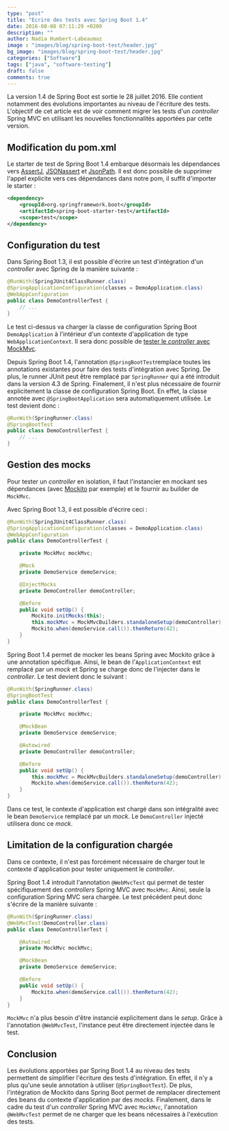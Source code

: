 ```yaml
---
type: "post"
title: "Ecrire des tests avec Spring Boot 1.4"
date: 2016-08-08 07:11:29 +0200
description: ""
author: Nadia Humbert-Labeaumaz
image : "images/blog/spring-boot-test/header.jpg"
bg_image: "images/blog/spring-boot-test/header.jpg"
categories: ["Software"]
tags: ["java", "software-testing"]
draft: false
comments: true
---
```


La version 1.4 de Spring Boot est sortie le 28 juillet 2016. Elle contient notamment des évolutions importantes au niveau de l'écriture des tests.  
L'objectif de cet article est de voir comment migrer les tests d'un _controller_ Spring MVC en utilisant les nouvelles fonctionnalités apportées par cette version.

<!-- more -->

## Modification du pom.xml

Le starter de test de Spring Boot 1.4 embarque désormais les dépendances vers [AssertJ](http://joel-costigliola.github.io/assertj), [JSONassert](https://github.com/skyscreamer/JSONassert) et [JsonPath](https://github.com/jayway/JsonPath). Il est donc possible de supprimer l'appel explicite vers ces dépendances dans notre pom, il suffit d'importer le starter :

```xml
<dependency>
	<groupId>org.springframework.boot</groupId>
	<artifactId>spring-boot-starter-test</artifactId>
	<scope>test</scope>
</dependency>
```

## Configuration du test

Dans Spring Boot 1.3, il est possible d'écrire un test d'intégration d'un _controller_ avec Spring de la manière suivante :

```java
@RunWith(SpringJUnit4ClassRunner.class)
@SpringApplicationConfiguration(classes = DemoApplication.class)
@WebAppConfiguration
public class DemoControllerTest {
    // ...
}
```
Le test ci-dessus va charger la classe de configuration Spring Boot `DemoApplication` à l'intérieur d'un contexte d'application de type `WebApplicationContext`. Il sera donc possible de [tester le _controller_ avec MockMvc](https://nphumbert.github.io/blog/2015/10/31/testing-spring-mvc-controllers).

Depuis Spring Boot 1.4, l'annotation `@SpringBootTest`remplace toutes les annotations existantes pour faire des tests d'intégration avec Spring. De plus, le runner JUnit peut être remplacé par `SpringRunner` qui a été introduit dans la version 4.3 de Spring. Finalement, il n'est plus nécessaire de fournir explicitement la classe de configuration Spring Boot. En effet, la classe annotée avec `@SpringBootApplication` sera automatiquement utilisée. Le test devient donc :

```java
@RunWith(SpringRunner.class)
@SpringBootTest
public class DemoControllerTest {
    // ...
}
```

## Gestion des mocks

Pour tester un _controller_ en isolation, il faut l'instancier en mockant ses dépendances (avec [Mockito](http://mockito.org) par exemple) et le fournir au builder de `MockMvc`.

Avec Spring Boot 1.3, il est possible d'écrire ceci :

```java
@RunWith(SpringJUnit4ClassRunner.class)
@SpringApplicationConfiguration(classes = DemoApplication.class)
@WebAppConfiguration
public class DemoControllerTest {

    private MockMvc mockMvc;

    @Mock
    private DemoService demoService;

    @InjectMocks
    private DemoController demoController;

    @Before
    public void setUp() {
        Mockito.initMocks(this);
        this.mockMvc = MockMvcBuilders.standaloneSetup(demoController).build();
        Mockito.when(demoService.call()).thenReturn(42);
    }
}
```

Spring Boot 1.4 permet de mocker les beans Spring avec Mockito grâce à une annotation spécifique. Ainsi, le bean de l'`ApplicationContext` est remplacé par un _mock_ et Spring se charge donc de l'injecter dans le _controller_. Le test devient donc le suivant :

```java
@RunWith(SpringRunner.class)
@SpringBootTest
public class DemoControllerTest {

    private MockMvc mockMvc;

    @MockBean
    private DemoService demoService;

    @Autowired
    private DemoController demoController;

    @Before
    public void setUp() {
        this.mockMvc = MockMvcBuilders.standaloneSetup(demoController).build();
        Mockito.when(demoService.call()).thenReturn(42);
    }
}
```

Dans ce test, le contexte d'application est chargé dans son intégralité avec le bean `DemoService` remplacé par un _mock_. Le `DemoController` injecté utilisera donc ce _mock_.

## Limitation de la configuration chargée

Dans ce contexte, il n'est pas forcément nécessaire de charger tout le contexte d'application pour tester uniquement le _controller_.

Spring Boot 1.4 introduit l'annotation `@WebMvcTest` qui permet de tester spécifiquement des _controllers_ Spring MVC avec `MockMvc`. Ainsi, seule la configuration Spring MVC sera chargée. Le test précédent peut donc s'écrire de la manière suivante :


```java
@RunWith(SpringRunner.class)
@WebMvcTest(DemoController.class)
public class DemoControllerTest {

    @Autowired
    private MockMvc mockMvc;

    @MockBean
    private DemoService demoService;

    @Before
    public void setUp() {
        Mockito.when(demoService.call()).thenReturn(42);
    }
}
```

`MockMvc` n'a plus besoin d'être instancié explicitement dans le _setup_. Grâce à l'annotation `@WebMvcTest`, l'instance peut être directement injectée dans le test.

## Conclusion

Les évolutions apportées par Spring Boot 1.4 au niveau des tests permettent de simplifier l'écriture des tests d'intégration. En effet, il n'y a plus qu'une seule annotation à utiliser (`@SpringBootTest`). De plus, l'intégration de Mockito dans Spring Boot permet de remplacer directement des beans du contexte d'application par des _mocks_. Finalement, dans le cadre du test d'un _controller_ Spring MVC avec `MockMvc`, l'annotation `@WebMvcTest` permet de ne charger que les beans nécessaires à l'exécution des tests.
